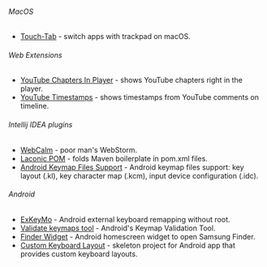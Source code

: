 ###### MacOS
- [Touch-Tab](https://github.com/ris58h/Touch-Tab) - switch apps with trackpad on macOS. 

###### Web Extensions
- [YouTube Chapters In Player](https://github.com/ris58h/youtube-chapters-in-player) - shows YouTube chapters right in the player.
- [YouTube Timestamps](https://github.com/ris58h/youtube-timestamps) - shows timestamps from YouTube comments on timeline.

###### Intellij IDEA plugins
- [WebCalm](https://github.com/ris58h/WebCalm) - poor man's WebStorm.
- [Laconic POM](https://github.com/ris58h/laconic-pom) - folds Maven boilerplate in pom.xml files.
- [Android Keymap Files Support](https://github.com/ris58h/android-keymaps-intellij) - Android keymap files support: key layout (.kl), key character map (.kcm), input device configuration (.idc).

###### Android
- [ExKeyMo](https://github.com/ris58h/exkeymo-web) - Android external keyboard remapping without root. 
- [Validate keymaps tool](https://github.com/ris58h/validatekeymaps) -  Android's Keymap Validation Tool.
- [Finder Widget](https://github.com/ris58h/galaxyfinder-widget) - Android homescreen widget to open Samsung Finder.
- [Custom Keyboard Layout](https://github.com/ris58h/custom-keyboard-layout) - skeleton project for Android app that provides custom keyboard layouts.
